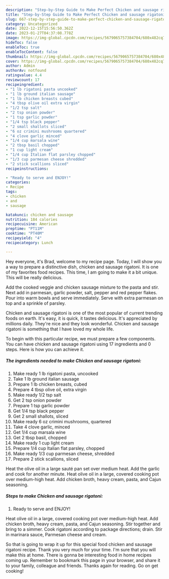 ```yaml
---
description: "Step-by-Step Guide to Make Perfect Chicken and sausage rigatoni"
title: "Step-by-Step Guide to Make Perfect Chicken and sausage rigatoni"
slug: 667-step-by-step-guide-to-make-perfect-chicken-and-sausage-rigatoni
category: Uncategorized
date: 2022-12-15T15:56:50.362Z
date: 2023-01-27T04:37:08.778Z
image: https://img-global.cpcdn.com/recipes/5679065757384704/680x482cq70/chicken-and-sausage-rigatoni-recipe-main-photo.jpg
hideToc: false
enableToc: true
enableTocContent: false
thumbnail: https://img-global.cpcdn.com/recipes/5679065757384704/680x482cq70/chicken-and-sausage-rigatoni-recipe-main-photo.jpg
cover: https://img-global.cpcdn.com/recipes/5679065757384704/680x482cq70/chicken-and-sausage-rigatoni-recipe-main-photo.jpg
author: Admin
authorAv: notfound
ratingvalue: 4.4
reviewcount: 17
recipeingredient:
- "1 lb rigatoni pasta uncooked"
- "1 lb ground italian sausage"
- "1 lb chicken breasts cubed"
- "4 tbsp olive oil extra virgin"
- "1/2 tsp salt"
- "2 tsp onion powder"
- "1 tsp garlic powder"
- "1/4 tsp black pepper"
- "2 small shallots sliced"
- "6 oz crimini mushrooms quartered"
- "4 clove garlic minced"
- "1/4 cup marsala wine"
- "2 tbsp basil chopped"
- "1 cup light cream"
- "1/4 cup Italian flat parsley chopped"
- "1/3 cup parmesan cheese shredded"
- "2 stick scallions sliced"
recipeinstructions:

- "Ready to serve and ENJOY!"
categories:
- Recipe
tags:
- chicken
- and
- sausage

katakunci: chicken and sausage 
nutrition: 184 calories
recipecuisine: American
preptime: "PT11M"
cooktime: "PT40M"
recipeyield: "4"
recipecategory: Lunch

---
```



Hey everyone, it's Brad, welcome to my recipe page. Today, I will show you a way to prepare a distinctive dish, chicken and sausage rigatoni. It is one of my favorites food recipes. This time, I am going to make it a bit unique. This will be really delicious.

Add the cooked veggie and chicken sausage mixture to the pasta and stir. Next add in parmesan, garlic powder, salt, pepper and red pepper flakes. Pour into warm bowls and serve immediately. Serve with extra parmesan on top and a sprinkle of parsley.

Chicken and sausage rigatoni is one of the most popular of current trending foods on earth. It's easy, it is quick, it tastes delicious. It's appreciated by millions daily. They're nice and they look wonderful. Chicken and sausage rigatoni is something that I have loved my whole life.


To begin with this particular recipe, we must prepare a few components. You can have chicken and sausage rigatoni using 17 ingredients and 0 steps. Here is how you can achieve it.

<!--inarticleads1-->

##### The ingredients needed to make Chicken and sausage rigatoni:

1. Make ready 1 lb rigatoni pasta, uncooked
1. Take 1 lb ground italian sausage
1. Prepare 1 lb chicken breasts, cubed
1. Prepare 4 tbsp olive oil, extra virgin
1. Make ready 1/2 tsp salt
1. Get 2 tsp onion powder
1. Prepare 1 tsp garlic powder
1. Get 1/4 tsp black pepper
1. Get 2 small shallots, sliced
1. Make ready 6 oz crimini mushrooms, quartered
1. Take 4 clove garlic, minced
1. Get 1/4 cup marsala wine
1. Get 2 tbsp basil, chopped
1. Make ready 1 cup light cream
1. Prepare 1/4 cup Italian flat parsley, chopped
1. Make ready 1/3 cup parmesan cheese, shredded
1. Prepare 2 stick scallions, sliced


Heat the olive oil in a large sauté pan set over medium heat. Add the garlic and cook for another minute. Heat olive oil in a large, covered cooking pot over medium-high heat. Add chicken broth, heavy cream, pasta, and Cajun seasoning. 

<!--inarticleads2-->

##### Steps to make Chicken and sausage rigatoni:


1. Ready to serve and ENJOY!

Heat olive oil in a large, covered cooking pot over medium-high heat. Add chicken broth, heavy cream, pasta, and Cajun seasoning. Stir together and bring to a simmer. Cook rigatoni according to package directions; drain. Stir in marinara sauce, Parmesan cheese and cream. 

So that is going to wrap it up for this special food chicken and sausage rigatoni recipe. Thank you very much for your time. I'm sure that you will make this at home. There is gonna be interesting food in home recipes coming up. Remember to bookmark this page in your browser, and share it to your family, colleague and friends. Thanks again for reading. Go on get cooking!
